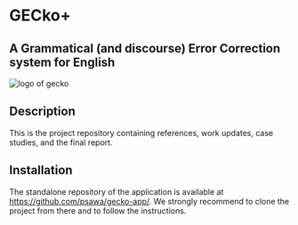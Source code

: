 # GECko+
## A Grammatical (and discourse) Error Correction system for English
![logo of gecko](https://github.com/psawa/gecko-app/blob/master/application/static/img/GECko_logo_small.png)

## Description
This is the project repository containing references, work updates, case studies, and the final report.

## Installation 
The standalone repository of the application is available at https://github.com/psawa/gecko-app/. We strongly recommend to clone the project from there and to follow the instructions.
